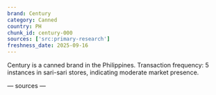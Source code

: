 ```yaml
---
brand: Century
category: Canned
country: PH
chunk_id: century-000
sources: ['src:primary-research']
freshness_date: 2025-09-16
---
```


Century is a canned brand in the Philippines. Transaction frequency: 5 instances in sari-sari stores, indicating moderate market presence.

— sources —
